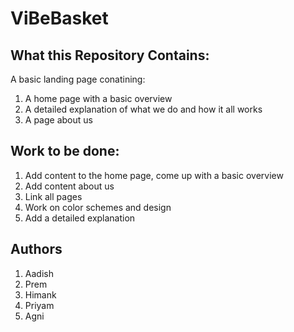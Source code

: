 # ViBeBasket

## What this Repository Contains:
A basic landing page conatining:
1. A home page with a basic overview
2. A detailed explanation of what we do and how it all works
3. A page about us

## Work to be done:
1. Add content to the home page, come up with a basic overview
2. Add content about us
3. Link all pages
4. Work on color schemes and design
5. Add a detailed explanation

## Authors
1. Aadish
2. Prem
3. Himank
4. Priyam
5. Agni
